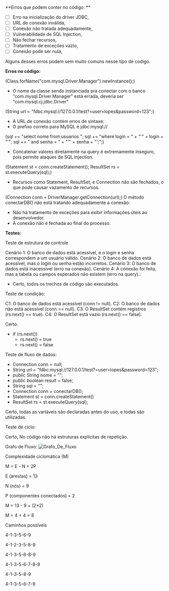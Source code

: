 **Erros que podem conter no código: **

- [ ] Erro na inicialização do driver JDBC,
- [ ] URL de conexão inválida,
- [ ] Conexão não tratada adequadamente,
- [ ] Vulnerabilidade de SQL Injection,
- [ ] Não fechar recursos,
- [ ] Tratamento de exceções vazio,
- [ ] Conexão pode ser nula,

Alguns desses erros podem sem muito comuns nesse tipo de codigo.

**Erros no código:**

(Class.forName("com.mysql.Driver.Manager").newInstance();)

- O nome da classe sendo instanciada pra conectar com o banco "com.mysql.Driver.Manager" está errada, deveria ser "com.mysql.cj.jdbc.Driver"

(String url = "fdbc:mysql://127.0.0.1/test?=user=lopes&password=123";)

- A URL de conexão contém erros de sintaxe:  
- O prefixo correto para MySQL é jdbc:mysql://

(sql += "select nome from usuarios ";
sql += "where login = " + "'" + login + "'";
sql += " and senha = " + "'" + senha + "';";)

- Concatenar valores diretamente na query é extremamente inseguro, pois permite ataques de SQL Injection.

(Statement st = conn.createStatement();
ResultSet rs = st.executeQuery(sql);)

- Recursos como Statement, ResultSet, e Connection não são fechados, o que pode causar vazamento de recursos.

(Connection conn = DriverManager.getConnection(url);)
O método conectarDB() não está tratando adequadamente a conexão:

- Não há tratamento de exceções para exibir informações úteis ao desenvolvedor.
- A conexão não é fechada ao final do processo.


**Testes:**

Teste de estrutura de controle

Cenário 1: O banco de dados está acessível, e o login e senha correspondem a um usuário válido.
Cenário 2: O banco de dados está acessível, mas o login ou senha estão incorretos.
Cenário 3: O banco de dados está inacessível (erro na conexão).
Cenário 4: A conexão foi feita, mas a tabela ou campos esperados não existem (erro na query).:

- Certo, todos os trechos de código são executados.

Teste de condição:

C1: O banco de dados está acessível (conn != null).
C2: O banco de dados não está acessível (conn == null).
C3: O ResultSet contém registros (rs.next() == true).
C4: O ResultSet está vazio (rs.next() == false).

Certo.

-  if (rs.next())
    - rs.next() = true
    - rs.next() = false

Teste de fluxo de dados:

- Connection conn = null;
- String url = "fdbc:mysql://127.0.0.1/test?=user=lopes&password=123";
- public String nome = "";
- public boolean result = false;
- String sql = "";
- Connection conn = conectarDB();
- Statement st = conn.createStatement()
- ResultSet rs = st.executeQuery(sql);

Certo, todas as variáveis são declaradas antes do uso, e todas são utilizadas.

Teste de ciclo:

Certo, No código não há estruturas explícitas de repetição.


Grafo de Fluxo:
![Grafo_De_Fluxo](https://github.com/user-attachments/assets/cee58f9d-b001-45d4-98d1-71cce6a70926)


Complexidade ciclomática (M)

M = E - N + 2P

E (arestas) = 13

N (nós) = 9

P (componentes conectados) = 2

M = 13 - 9 + (2*2)

M = 4 + 4 = 8

Caminhos possíveis

4-1-3-5-6-9

4-1-2-3-5-8-9

4-1-3-5-6-8-9

4-1-3-5-6-7-8-9

4-1-3-5-8-9

4-1-3-5-6-7-9
